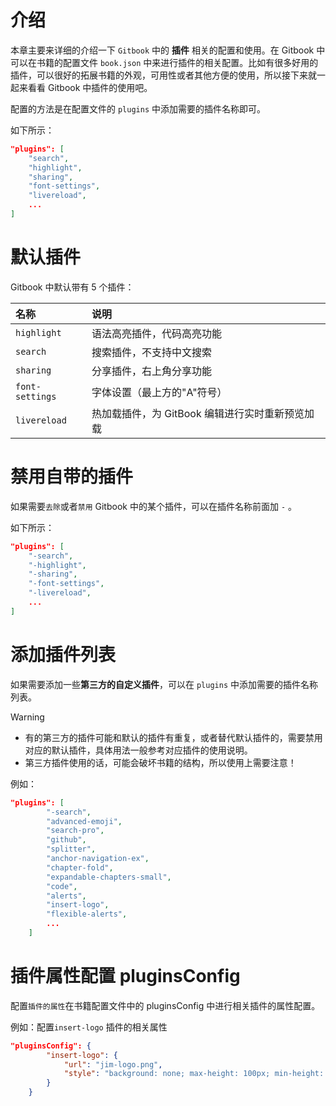 # 介绍

本章主要来详细的介绍一下 `Gitbook` 中的 **插件** 相关的配置和使用。在 Gitbook 中可以在书籍的配置文件 `book.json` 中来进行插件的相关配置。比如有很多好用的插件，可以很好的拓展书籍的外观，可用性或者其他方便的使用，所以接下来就一起来看看 Gitbook 中插件的使用吧。

配置的方法是在配置文件的 `plugins` 中添加需要的插件名称即可。

如下所示：

```json
"plugins": [
    "search",
    "highlight",
    "sharing",
    "font-settings",
    "livereload",
    ...
]
```

# 默认插件

Gitbook 中默认带有 5 个插件：

| 名称            | 说明                                            |
| :-------------- | :---------------------------------------------- |
| `highlight`     | 语法高亮插件，代码高亮功能                      |
| `search`        | 搜索插件，不支持中文搜索                        |
| `sharing`       | 分享插件，右上角分享功能                        |
| `font-settings` | 字体设置（最上方的"A"符号）                     |
| `livereload`    | 热加载插件，为 GitBook 编辑进行实时重新预览加载 |

# 禁用自带的插件

如果需要`去除`或者`禁用` Gitbook 中的某个插件，可以在插件名称前面加 `-` 。

如下所示：

```json
"plugins": [
    "-search",
    "-highlight",
    "-sharing",
    "-font-settings",
    "-livereload",
    ...
]
```

# 添加插件列表

如果需要添加一些**第三方的自定义插件**，可以在 `plugins` 中添加需要的插件名称列表。

> [!WARNING]
>
> - 有的第三方的插件可能和默认的插件有重复，或者替代默认插件的，需要禁用对应的默认插件，具体用法一般参考对应插件的使用说明。
> - 第三方插件使用的话，可能会破坏书籍的结构，所以使用上需要注意！

例如：

```json
"plugins": [
        "-search",
        "advanced-emoji",
        "search-pro",
        "github",
        "splitter",
        "anchor-navigation-ex",
        "chapter-fold",
        "expandable-chapters-small",
        "code",
        "alerts",
        "insert-logo",
        "flexible-alerts",
        ...
    ]
```

# 插件属性配置 pluginsConfig

配置`插件的属性`在书籍配置文件中的 pluginsConfig 中进行相关插件的属性配置。

例如：配置`insert-logo` 插件的相关属性

```json
"pluginsConfig": {
        "insert-logo": {
            "url": "jim-logo.png",
            "style": "background: none; max-height: 100px; min-height: 30px"
        }
    }
```